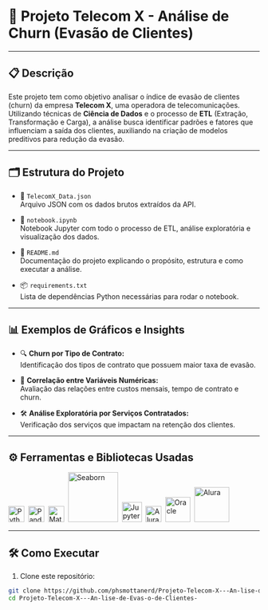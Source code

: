 # 🚀 Projeto **Telecom X** - Análise de Churn (Evasão de Clientes)

---

## 📋 Descrição

Este projeto tem como objetivo analisar o índice de evasão de clientes (churn) da empresa **Telecom X**, uma operadora de telecomunicações. Utilizando técnicas de **Ciência de Dados** e o processo de **ETL** (Extração, Transformação e Carga), a análise busca identificar padrões e fatores que influenciam a saída dos clientes, auxiliando na criação de modelos preditivos para redução da evasão.

---

## 🗂 Estrutura do Projeto

- 📁 `TelecomX_Data.json`  
  Arquivo JSON com os dados brutos extraídos da API.

- 📓 `notebook.ipynb`  
  Notebook Jupyter com todo o processo de ETL, análise exploratória e visualização dos dados.

- 📄 `README.md`  
  Documentação do projeto explicando o propósito, estrutura e como executar a análise.

- 📦 `requirements.txt`  
  Lista de dependências Python necessárias para rodar o notebook.

---

## 📊 Exemplos de Gráficos e Insights

- 🔍 **Churn por Tipo de Contrato:**  
  Identificação dos tipos de contrato que possuem maior taxa de evasão.

- 🔗 **Correlação entre Variáveis Numéricas:**  
  Avaliação das relações entre custos mensais, tempo de contrato e churn.

- 🛠 **Análise Exploratória por Serviços Contratados:**  
  Verificação dos serviços que impactam na retenção dos clientes.

---

## ⚙️ Ferramentas e Bibliotecas Usadas

<p>
  <img src="https://cdn-icons-png.flaticon.com/512/919/919852.png" width="32" title="Python" />&nbsp;
  <img src="https://pandas.pydata.org/static/img/pandas_mark.svg" width="32" title="Pandas" />&nbsp;
  <img src="https://matplotlib.org/_static/images/logo2.svg" width="32" title="Matplotlib" />&nbsp;
  <img src="https://seaborn.pydata.org/_static/logo-wide-lightbg.svg" width="100" title="Seaborn" />&nbsp;
  <img src="https://jupyter.org/assets/homepage/main-logo.svg" width="40" title="Jupyter Notebook" />&nbsp;
  <img src="https://avatars.githubusercontent.com/u/3426283?s=200&v=4" width="32" title="Alura" />&nbsp;
  <img src="https://upload.wikimedia.org/wikipedia/commons/6/66/Oracle_logo.svg" width="50" title="Oracle" />&nbsp;
  <img src="https://upload.wikimedia.org/wikipedia/commons/6/63/Alura_logo.svg" width="70" title="Alura" />
</p>

---

## 🛠 Como Executar

1. Clone este repositório:

```bash
git clone https://github.com/phsmottanerd/Projeto-Telecom-X---An-lise-de-Evas-o-de-Clientes-.git
cd Projeto-Telecom-X---An-lise-de-Evas-o-de-Clientes-
